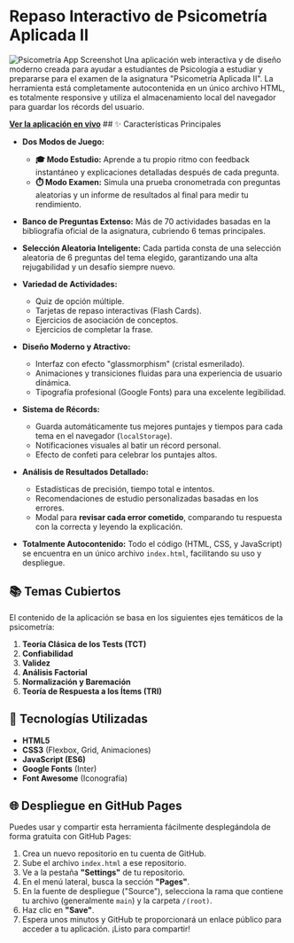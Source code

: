 # Repaso Interactivo de Psicometría Aplicada II

![Psicometría App Screenshot](https-your-image-link-here.png) Una aplicación web interactiva y de diseño moderno creada para ayudar a estudiantes de Psicología a estudiar y prepararse para el examen de la asignatura "Psicometría Aplicada II". La herramienta está completamente autocontenida en un único archivo HTML, es totalmente responsive y utiliza el almacenamiento local del navegador para guardar los récords del usuario.

**[Ver la aplicación en vivo](https-tu-usuario.github.io/tu-repositorio/)** ## ✨ Características Principales

* **Dos Modos de Juego:**
    * **🎓 Modo Estudio:** Aprende a tu propio ritmo con feedback instantáneo y explicaciones detalladas después de cada pregunta.
    * **⏱️ Modo Examen:** Simula una prueba cronometrada con preguntas aleatorias y un informe de resultados al final para medir tu rendimiento.

* **Banco de Preguntas Extenso:** Más de 70 actividades basadas en la bibliografía oficial de la asignatura, cubriendo 6 temas principales.

* **Selección Aleatoria Inteligente:** Cada partida consta de una selección aleatoria de 6 preguntas del tema elegido, garantizando una alta rejugabilidad y un desafío siempre nuevo.

* **Variedad de Actividades:**
    * Quiz de opción múltiple.
    * Tarjetas de repaso interactivas (Flash Cards).
    * Ejercicios de asociación de conceptos.
    * Ejercicios de completar la frase.

* **Diseño Moderno y Atractivo:**
    * Interfaz con efecto "glassmorphism" (cristal esmerilado).
    * Animaciones y transiciones fluidas para una experiencia de usuario dinámica.
    * Tipografía profesional (Google Fonts) para una excelente legibilidad.

* **Sistema de Récords:**
    * Guarda automáticamente tus mejores puntajes y tiempos para cada tema en el navegador (`localStorage`).
    * Notificaciones visuales al batir un récord personal.
    * Efecto de confeti para celebrar los puntajes altos.

* **Análisis de Resultados Detallado:**
    * Estadísticas de precisión, tiempo total e intentos.
    * Recomendaciones de estudio personalizadas basadas en los errores.
    * Modal para **revisar cada error cometido**, comparando tu respuesta con la correcta y leyendo la explicación.

* **Totalmente Autocontenido:** Todo el código (HTML, CSS, y JavaScript) se encuentra en un único archivo `index.html`, facilitando su uso y despliegue.

## 📚 Temas Cubiertos

El contenido de la aplicación se basa en los siguientes ejes temáticos de la psicometría:

1.  **Teoría Clásica de los Tests (TCT)**
2.  **Confiabilidad**
3.  **Validez**
4.  **Análisis Factorial**
5.  **Normalización y Baremación**
6.  **Teoría de Respuesta a los Ítems (TRI)**

## 🚀 Tecnologías Utilizadas

* **HTML5**
* **CSS3** (Flexbox, Grid, Animaciones)
* **JavaScript (ES6)**
* **Google Fonts** (Inter)
* **Font Awesome** (Iconografía)

## 🌐 Despliegue en GitHub Pages

Puedes usar y compartir esta herramienta fácilmente desplegándola de forma gratuita con GitHub Pages:

1.  Crea un nuevo repositorio en tu cuenta de GitHub.
2.  Sube el archivo `index.html` a ese repositorio.
3.  Ve a la pestaña **"Settings"** de tu repositorio.
4.  En el menú lateral, busca la sección **"Pages"**.
5.  En la fuente de despliegue ("Source"), selecciona la rama que contiene tu archivo (generalmente `main`) y la carpeta `/(root)`.
6.  Haz clic en **"Save"**.
7.  Espera unos minutos y GitHub te proporcionará un enlace público para acceder a tu aplicación. ¡Listo para compartir!
